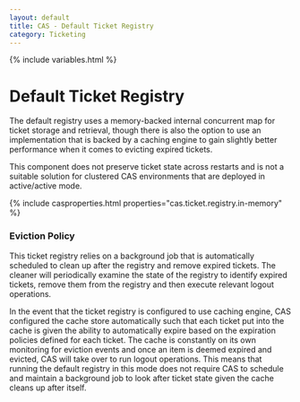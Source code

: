```yaml
---
layout: default
title: CAS - Default Ticket Registry
category: Ticketing
---
```


{% include variables.html %}

# Default Ticket Registry

The default registry uses a memory-backed internal concurrent map for ticket 
storage and retrieval, though there is also the option to use an implementation 
that is backed by a caching engine to gain slightly better performance when it comes to evicting expired tickets.

This component does not preserve ticket state across restarts and is not a suitable solution
for clustered CAS environments that are deployed in active/active mode.

{% include casproperties.html properties="cas.ticket.registry.in-memory" %}

### Eviction Policy

This ticket registry relies on a background job that is automatically scheduled to clean 
up after the registry and remove expired tickets. The cleaner will periodically examine 
the state of the registry to identify expired tickets, remove them from 
the registry and then execute relevant logout operations.

In the event that the ticket registry is configured to use caching engine, CAS configured 
the cache store automatically such that each ticket put into the cache is given the 
ability to automatically expire based on the expiration policies defined for each 
ticket. The cache is constantly on its own monitoring for eviction events and once 
an item is deemed expired and evicted, CAS will take over to run logout operations. This 
means that running the default registry in this mode does not require CAS to schedule 
and maintain a background job to look after ticket state given the cache cleans up after itself.
